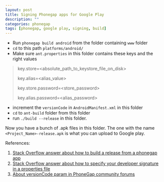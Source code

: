 ```yaml
---
layout: post
title: Signing Phonegap apps for Google Play
description: ""
categories: phonegap
tags: [phonegap, google play, signing, build]
---
```

* Run `phonegap build android` from the folder containing `www` folder
* `cd` to this path `platforms/android/`
* Make sure `ant.properties` in this folder contains these keys and the right values

> key.store=<absolute_path_to_keystore_file_on_disk>
>
> key.alias=<alias_value>
>
> key.store.password=<store_password>
>
> key.alias.password=<alias_password>

* increment the `versionCode` in `AndroidManifest.xml` in this folder
* `cd` to `ant-build` folder from this folder
* run `./build --release` in this folder. 

Now you have a bunch of .apk files in this folder. The one with the name `<Project_Name>-release.apk` is what you can upload to Google play.

References:

1. [Stack Overflow answer about how to build a release from a phonegap app](http://stackoverflow.com/a/20792218/1218897)
2. [Stack Overflow answer about how to specify your developer signature in a properties file](http://stackoverflow.com/a/14765511/1218897)
3. [About versionCode param in PhoneGap community forums](http://community.phonegap.com/nitobi/topics/my_version_code_for_android_isnt_changing_when_i_update_my_phonegap_app)
